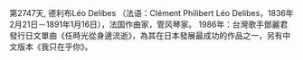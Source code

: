 第2747天, 德利布Léo Delibes （法语：Clément Philibert Léo Delibes，1836年2月21日－1891年1月16日），法国作曲家，管风琴家。
1986年：台灣歌手鄧麗君發行日文單曲《任時光從身邊流逝》，為其在日本發展最成功的作品之一，另有中文版本《我只在乎你》。 